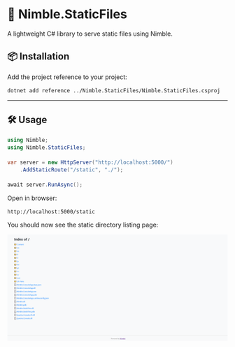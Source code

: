 # 📁 Nimble.StaticFiles

A lightweight C# library to serve static files using Nimble.

## 📦 Installation

Add the project reference to your project:

```bash
dotnet add reference ../Nimble.StaticFiles/Nimble.StaticFiles.csproj
```

---

## 🛠️ Usage

```csharp
using Nimble;
using Nimble.StaticFiles;

var server = new HttpServer("http://localhost:5000/")
    .AddStaticRoute("/static", "./");

await server.RunAsync();
```

Open in browser:

```
http://localhost:5000/static
```

You should now see the static directory listing page:

![Screenshot](../../assets/directoryListing.png "App Screenshot")